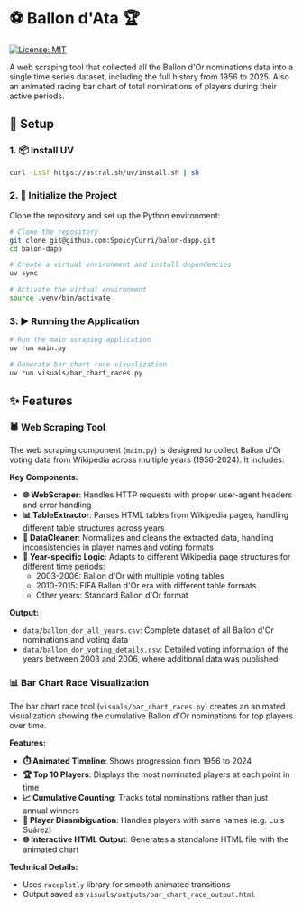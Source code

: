 # ⚽ Ballon d'Ata 🏆

[![License: MIT](https://img.shields.io/badge/License-MIT-yellow.svg)](https://opensource.org/licenses/MIT)

A web scraping tool that collected all the Ballon d'Or nominations data into a single time series dataset, including the full history from 1956 to 2025. Also an animated racing bar chart of total nominations of players during their active periods.

## 🚀 Setup

### 1. 📦 Install UV

```bash
curl -LsSf https://astral.sh/uv/install.sh | sh
```

### 2. 🔧 Initialize the Project

Clone the repository and set up the Python environment:

```bash
# Clone the repository
git clone git@github.com:SpoicyCurri/balon-dapp.git
cd balon-dapp

# Create a virtual environment and install dependencies
uv sync

# Activate the virtual environment
source .venv/bin/activate
```

### 3. ▶️ Running the Application

```bash
# Run the main scraping application
uv run main.py

# Generate bar chart race visualization
uv run visuals/bar_chart_races.py
```

## ✨ Features

### 🕷️ Web Scraping Tool

The web scraping component (`main.py`) is designed to collect Ballon d'Or voting data from Wikipedia across multiple years (1956-2024). It includes:

**Key Components:**
- **🌐 WebScraper**: Handles HTTP requests with proper user-agent headers and error handling
- **📊 TableExtractor**: Parses HTML tables from Wikipedia pages, handling different table structures across years
- **🧹 DataCleaner**: Normalizes and cleans the extracted data, handling inconsistencies in player names and voting formats
- **📅 Year-specific Logic**: Adapts to different Wikipedia page structures for different time periods:
  - 2003-2006: Ballon d'Or with multiple voting tables
  - 2010-2015: FIFA Ballon d'Or era with different table formats
  - Other years: Standard Ballon d'Or format

**Output:** 
- `data/ballon_dor_all_years.csv`: Complete dataset of all Ballon d'Or nominations and voting data
- `data/ballon_dor_voting_details.csv`: Detailed voting information of the years between 2003 and 2006, where additional data was published

### 📊 Bar Chart Race Visualization

The bar chart race tool (`visuals/bar_chart_races.py`) creates an animated visualization showing the cumulative Ballon d'Or nominations for top players over time.

**Features:**
- **⏱️ Animated Timeline**: Shows progression from 1956 to 2024
- **🏆 Top 10 Players**: Displays the most nominated players at each point in time
- **📈 Cumulative Counting**: Tracks total nominations rather than just annual winners
- **👤 Player Disambiguation**: Handles players with same names (e.g. Luis Suárez)
- **🌐 Interactive HTML Output**: Generates a standalone HTML file with the animated chart

**Technical Details:**
- Uses `raceplotly` library for smooth animated transitions
- Output saved as `visuals/outputs/bar_chart_race_output.html`
